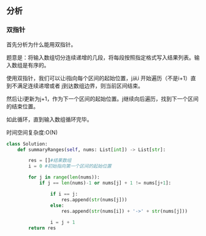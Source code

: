 ## 分析

### 双指针

首先分析为什么能用双指针。

题意是：将输入数组切分连续递增的几段，将每段按照指定格式写入结果列表。输入数组是有序的。

使用双指针，我们可以让i指向每个区间的起始位置，j从i 开始遍历（不是i+1）直到不满足连续递增或者
j到达数组边界，则当前区间结束。

然后让i更新为j+1，作为下一个区间的起始位置。j继续向后遍历，找到下一个区间的结束位置。

如此循环，直到输入数组循环完毕。

时间空间复杂度:O(N)

```python
class Solution:
    def summaryRanges(self, nums: List[int]) -> List[str]:

        res = []#结果数组
        i = 0 #初始指向第一个区间的起始位置

        for j in range(len(nums)):
            if j == len(nums)-1 or nums[j] + 1 != nums[j+1]:

                if i == j:
                    res.append(str(nums[j]))
                else:
                    res.append(str(nums[i]) + '->' + str(nums[j]))
                
                i = j + 1
        return res
```
